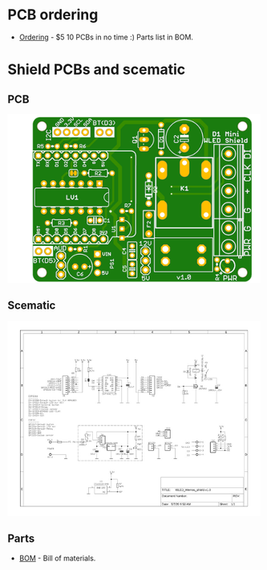# PCB ordering
-   [Ordering](https://www.pcbway.com/project/shareproject/WLED_wemos_shield.html) - $5 10 PCBs in no time :) Parts list in BOM.
# Shield PCBs and scematic
## PCB
![PCB](/resources/WLED_Wemos_top.png)
## Scematic
<a href="https://github.com/srg74/WLED-wemos-shield/master/resources/schematic.pdf">![Schematic](/resources/schematic.jpg)</a>
## Parts
-   [BOM](https://github.com/srg74/WLED-wemos-shield/master/resources/BOM.pdf) - Bill of materials.
